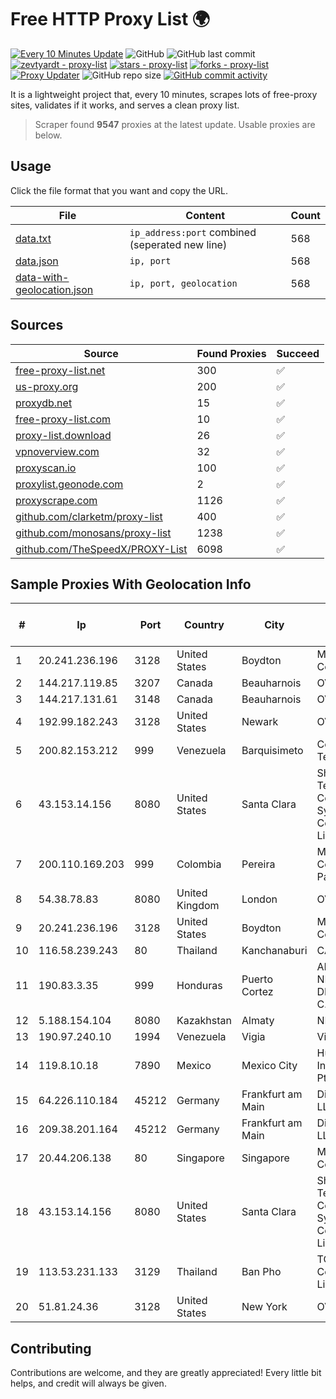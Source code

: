 
# Free HTTP Proxy List 🌍

[![Every 10 Minutes Update](https://github.com/mertguvencli/http-proxy-list/actions/workflows/main.yml/badge.svg?branch=main)](https://github.com/mertguvencli/http-proxy-list/actions/workflows/main.yml)
![GitHub](https://img.shields.io/github/license/mertguvencli/http-proxy-list)
![GitHub last commit](https://img.shields.io/github/last-commit/mertguvencli/http-proxy-list)
[![zevtyardt - proxy-list](https://img.shields.io/static/v1?label=zevtyardt&message=proxy-list&color=blue&logo=github)](https://github.com/zevtyardt/proxy-list "Go to GitHub repo")
[![stars - proxy-list](https://img.shields.io/github/stars/zevtyardt/proxy-list?style=social)](https://github.com/zevtyardt/proxy-list)
[![forks - proxy-list](https://img.shields.io/github/forks/zevtyardt/proxy-list?style=social)](https://github.com/zevtyardt/proxy-list)
[![Proxy Updater](https://github.com/zevtyardt/proxy-list/workflows/Proxy%20Updater/badge.svg)](https://github.com/zevtyardt/proxy-list/actions?query=workflow:"Proxy+Updater")
![GitHub repo size](https://img.shields.io/github/repo-size/zevtyardt/proxy-list)
[![GitHub commit activity](https://img.shields.io/github/commit-activity/m/zevtyardt/proxy-list?logo=commits)](https://github.com/zevtyardt/proxy-list/commits/main)

It is a lightweight project that, every 10 minutes, scrapes lots of free-proxy sites, validates if it works, and serves a clean proxy list.

> Scraper found **9547** proxies at the latest update. Usable proxies are below.

## Usage

Click the file format that you want and copy the URL.

|File|Content|Count|
|----|-------|-----|
|[data.txt](https://raw.githubusercontent.com/mertguvencli/http-proxy-list/main/proxy-list/data.txt)|`ip_address:port` combined (seperated new line)|568|
|[data.json](https://raw.githubusercontent.com/mertguvencli/http-proxy-list/main/proxy-list/data.json)|`ip, port`|568|
|[data-with-geolocation.json](https://raw.githubusercontent.com/mertguvencli/http-proxy-list/main/proxy-list/data-with-geolocation.json)|`ip, port, geolocation`|568|

## Sources

|Source|Found Proxies|Succeed|
|------|-------------|-------|
|[free-proxy-list.net](https://free-proxy-list.net)|300|✅|
|[us-proxy.org](https://www.us-proxy.org)|200|✅|
|[proxydb.net](http://proxydb.net)|15|✅|
|[free-proxy-list.com](https://free-proxy-list.com/?page=&port=&type%5B%5D=http&type%5B%5D=https&up_time=0&search=Search)|10|✅|
|[proxy-list.download](https://www.proxy-list.download/HTTP)|26|✅|
|[vpnoverview.com](https://vpnoverview.com/privacy/anonymous-browsing/free-proxy-servers)|32|✅|
|[proxyscan.io](https://www.proxyscan.io)|100|✅|
|[proxylist.geonode.com](https://proxylist.geonode.com/api/proxy-list?limit=300&page=1&sort_by=lastChecked&sort_type=desc&protocols=http,https)|2|✅|
|[proxyscrape.com](https://api.proxyscrape.com/v2/?request=displayproxies&protocol=http&timeout=10000&country=all&ssl=all&anonymity=all)|1126|✅|
|[github.com/clarketm/proxy-list](https://raw.githubusercontent.com/clarketm/proxy-list/master/proxy-list-raw.txt)|400|✅|
|[github.com/monosans/proxy-list](https://raw.githubusercontent.com/monosans/proxy-list/main/proxies/http.txt)|1238|✅|
|[github.com/TheSpeedX/PROXY-List](https://raw.githubusercontent.com/TheSpeedX/PROXY-List/master/http.txt)|6098|✅|


## Sample Proxies With Geolocation Info

|#|Ip|Port|Country|City|Internet Service Provider|
|-|--|----|-------|----|-------------------------|
|1|20.241.236.196|3128|United States|Boydton|Microsoft Corporation|
|2|144.217.119.85|3207|Canada|Beauharnois|OVH Hosting|
|3|144.217.131.61|3148|Canada|Beauharnois|OVH Hosting|
|4|192.99.182.243|3128|United States|Newark|OVH Hosting|
|5|200.82.153.212|999|Venezuela|Barquisimeto|Corporación Telemic C.A.|
|6|43.153.14.156|8080|United States|Santa Clara|Shenzhen Tencent Computer Systems Company Limited|
|7|200.110.169.203|999|Colombia|Pereira|Media Commerce Partners S.A|
|8|54.38.78.83|8080|United Kingdom|London|OVH SAS|
|9|20.241.236.196|3128|United States|Boydton|Microsoft Corporation|
|10|116.58.239.243|80|Thailand|Kanchanaburi|CAT-BB|
|11|190.83.3.35|999|Honduras|Puerto Cortez|AIR NETWORK S. DE R. L. DE C.V.|
|12|5.188.154.104|8080|Kazakhstan|Almaty|NLS|
|13|190.97.240.10|1994|Venezuela|Vigia|Viginet C.A|
|14|119.8.10.18|7890|Mexico|Mexico City|Huawei International Pte. LTD|
|15|64.226.110.184|45212|Germany|Frankfurt am Main|DigitalOcean, LLC|
|16|209.38.201.164|45212|Germany|Frankfurt am Main|DigitalOcean, LLC|
|17|20.44.206.138|80|Singapore|Singapore|Microsoft Corporation|
|18|43.153.14.156|8080|United States|Santa Clara|Shenzhen Tencent Computer Systems Company Limited|
|19|113.53.231.133|3129|Thailand|Ban Pho|TOT Public Company Limited|
|20|51.81.24.36|3128|United States|New York|OVH US LLC|



## Contributing

Contributions are welcome, and they are greatly appreciated! Every
little bit helps, and credit will always be given.


